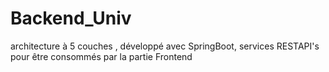 # Backend_Univ
architecture à 5 couches , développé avec SpringBoot, services RESTAPI's pour être consommés par la partie Frontend
